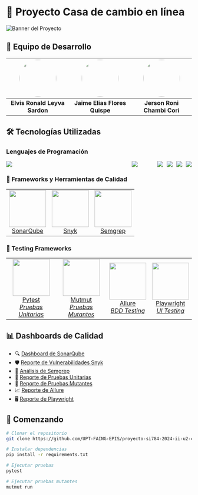 # 🚀 Proyecto Casa de cambio en línea
![Banner del Proyecto](https://i.postimg.cc/K8JjZ8pB/asd.jpg)

## 👥 Equipo de Desarrollo

| <img src="https://github.com/elvisleyva49.png" width="100" style="border-radius:50%"/> | <img src="https://github.com/jf2021070309.png" width="100" style="border-radius:50%"/> | <img src="https://i.pinimg.com/236x/f5/f7/52/f5f75210890fe7da36fb85d162c759e8.jpg" width="100" style="border-radius:50%"/> |
|:---------------------------------------------------------------------------------:|:---------------------------------------------------------------------------------:|:---------------------------------------------------------------------------------:|
| **Elvis Ronald Leyva Sardon** | **Jaime Elias Flores Quispe** | **Jerson Roni Chambi Cori** |

## 🛠️ Tecnologías Utilizadas

### Lenguajes de Programación
<div style="display: flex; gap: 10px;">
  <div style="flex: 82.4">
    <img src="https://img.shields.io/badge/Python-82.4%25-3776AB?style=for-the-badge&logo=python&logoColor=white"/>
  </div>
  <div style="flex: 14.8">
    <img src="https://img.shields.io/badge/HTML-14.8%25-E34F26?style=for-the-badge&logo=html5&logoColor=white"/>
  </div>
  <div style="flex: 2.0">
    <img src="https://img.shields.io/badge/CSS-2.0%25-1572B6?style=for-the-badge&logo=css3&logoColor=white"/>
  </div>
  <div style="flex: 0.5">
    <img src="https://img.shields.io/badge/JavaScript-0.5%25-F7DF1E?style=for-the-badge&logo=javascript&logoColor=black"/>
  </div>
  <div style="flex: 0.2">
    <img src="https://img.shields.io/badge/PowerShell-0.2%25-5391FE?style=for-the-badge&logo=powershell&logoColor=white"/>
  </div>
  <div style="flex: 0.1">
    <img src="https://img.shields.io/badge/C-0.1%25-A8B9CC?style=for-the-badge&logo=c&logoColor=white"/>
  </div>
</div>

### 🔧 Frameworks y Herramientas de Calidad

<table>
  <tr>
    <td align="center">
      <a href="https://www.sonarqube.org/">
        <img src="https://assets-eu-01.kc-usercontent.com/f42196a6-70a1-01d0-99f1-43134f12a58b/8e59bcad-6e39-41dc-abd9-a0e251e8d63f/Sonar%20%282%29.svg?w=160&h=40&auto=format&fit=crop" width="100"/>
        <br>SonarQube
      </a>
    </td>
    <td align="center">
      <a href="https://snyk.io/">
        <img src="https://res.cloudinary.com/snyk/image/upload/v1537345894/press-kit/brand/logo-black.png" width="100"/>
        <br>Snyk
      </a>
    </td>
    <td align="center">
      <a href="https://semgrep.dev/">
        <img src="https://avatars.githubusercontent.com/u/60741247" width="100"/>
        <br>Semgrep
      </a>
    </td>
  </tr>
</table>

### 🧪 Testing Frameworks

<table>
  <tr>
    <td align="center">
      <a href="https://docs.pytest.org/">
        <img src="https://docs.pytest.org/en/stable/_static/pytest1.png" width="100"/>
        <br>Pytest
        <br><i>Pruebas Unitarias</i>
      </a>
    </td>
    <td align="center">
      <a href="https://mutmut.readthedocs.io/">
        <img src="https://i.ibb.co/09hNCVZ/Captura.jpg" width="100"/>
        <br>Mutmut
        <br><i>Pruebas Mutantes</i>
      </a>
    </td>
    <td align="center">
      <a href="https://docs.qameta.io/allure/">
        <img src="https://th.bing.com/th/id/OIP.O-RzVki7XY8FBxYhZShzPAHaHa?rs=1&pid=ImgDetMain" width="100"/>
        <br>Allure
        <br><i>BDD Testing</i>
      </a>
    </td>
    <td align="center">
      <a href="https://playwright.dev/">
        <img src="https://playwright.dev/img/playwright-logo.svg" width="100"/>
        <br>Playwright
        <br><i>UI Testing</i>
      </a>
    </td>
  </tr>
</table>

## 📊 Dashboards de Calidad

- 🔍 [Dashboard de SonarQube](https://upt-faing-epis.github.io/proyecto-si784-2024-ii-u2-chambi_floresq_floresm_leyva/htmlcov/index.html)
- 🛡️ [Reporte de Vulnerabilidades Snyk](https://upt-faing-epis.github.io/proyecto-si784-2024-ii-u2-chambi_floresq_floresm_leyva/reporte-snyk.html)
- 📝 [Análisis de Semgrep](https://upt-faing-epis.github.io/proyecto-si784-2024-ii-u2-chambi_floresq_floresm_leyva/reporte-semgrep.html)
- 🧪 [Reporte de Pruebas Unitarias](https://upt-faing-epis.github.io/proyecto-si784-2024-ii-u2-chambi_floresq_floresm_leyva/report-unit/index.html)
- 🧬 [Reporte de Pruebas Mutantes](https://upt-faing-epis.github.io/proyecto-si784-2024-ii-u2-chambi_floresq_floresm_leyva/reporte-mutantes/index.html)
- 📈 [Reporte de Allure](https://upt-faing-epis.github.io/proyecto-si784-2024-ii-u2-chambi_floresq_floresm_leyva/allure-report/index.html)
- 🖥️ [Reporte de Playwright](https://upt-faing-epis.github.io/proyecto-si784-2024-ii-u2-chambi_floresq_floresm_leyva/playwright-report/index.html)

## 🚀 Comenzando

```bash
# Clonar el repositorio
git clone https://github.com/UPT-FAING-EPIS/proyecto-si784-2024-ii-u2-chambi_floresq_floresm_leyva.git

# Instalar dependencias
pip install -r requirements.txt

# Ejecutar pruebas
pytest

# Ejecutar pruebas mutantes
mutmut run